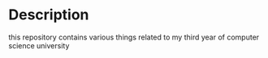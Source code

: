 # Description
this repository contains various things related to my third year of computer science university
